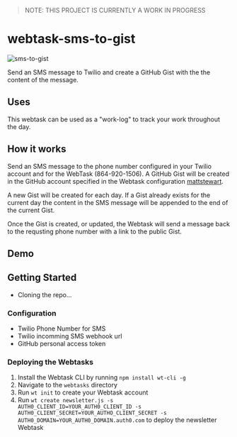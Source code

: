 > NOTE: THIS PROJECT IS CURRENTLY A WORK IN PROGRESS

# webtask-sms-to-gist

![sms-to-gist](/assets/sms-to-gist.gif|alt=sms-to-gist-preview)

Send an SMS message to Twilio and create a GitHub Gist with the the content of the message. 

## Uses

This webtask can be used as a "work-log" to track your work throughout the day.

## How it works

Send an SMS message to the phone number configured in your Twilio account and for the WebTask (864-920-1506). A GitHub Gist will be created in the GitHub account specified in the Webtask configuration [mattstewart](https://github.com/mattstewart/).

A new Gist will be created for each day. If a Gist already exists for the current day the content in the SMS message will be appended to the end of the current Gist. 

Once the Gist is created, or updated, the Webtask will send a message back to the requsting phone number with a link to the public Gist.

## Demo

## Getting Started

* Cloning the repo...

### Configuration
* Twilio Phone Number for SMS
* Twilio incomming SMS webhook url
* GitHub personal access token

### Deploying the Webtasks

1. Install the Webtask CLI by running `npm install wt-cli -g`
2. Navigate to the `webtasks` directory
3. Run `wt init` to create your Webtask account
4. Run `wt create newsletter.js -s AUTH0_CLIENT_ID=YOUR_AUTH0_CLIENT_ID -s AUTH0_CLIENT_SECRET=YOUR_AUTHO_CLIENT_SECRET -s AUTH0_DOMAIN=YOUR_AUTH0_DOMAIN.auth0.com` to deploy the newsletter Webtask
